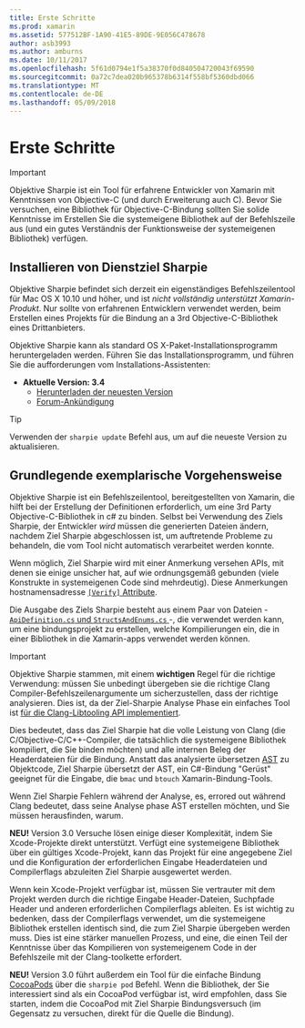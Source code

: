 ```yaml
---
title: Erste Schritte
ms.prod: xamarin
ms.assetid: 577512BF-1A90-41E5-89DE-9E056C478678
author: asb3993
ms.author: amburns
ms.date: 10/11/2017
ms.openlocfilehash: 5f61d0794e1f5a38370f0d840504720043f69590
ms.sourcegitcommit: 0a72c7dea020b965378b6314f558bf5360dbd066
ms.translationtype: MT
ms.contentlocale: de-DE
ms.lasthandoff: 05/09/2018
---
```

# <a name="getting-started"></a>Erste Schritte

> [!IMPORTANT]
> Objektive Sharpie ist ein Tool für erfahrene Entwickler von Xamarin mit Kenntnissen von Objective-C (und durch Erweiterung auch C). Bevor Sie versuchen, eine Bibliothek für Objective-C-Bindung sollten Sie solide Kenntnisse im Erstellen Sie die systemeigene Bibliothek auf der Befehlszeile aus (und ein gutes Verständnis der Funktionsweise der systemeigenen Bibliothek) verfügen.

<a name="installing" />

## <a name="installing-objective-sharpie"></a>Installieren von Dienstziel Sharpie

Objektive Sharpie befindet sich derzeit ein eigenständiges Befehlszeilentool für Mac OS X 10.10 und höher, und ist _nicht vollständig unterstützt Xamarin-Produkt_. Nur sollte von erfahrenen Entwicklern verwendet werden, beim Erstellen eines Projekts für die Bindung an a 3rd Objective-C-Bibliothek eines Drittanbieters.

Objektive Sharpie kann als standard OS X-Paket-Installationsprogramm heruntergeladen werden.
Führen Sie das Installationsprogramm, und führen Sie die aufforderungen vom Installations-Assistenten:

- **Aktuelle Version: 3.4**
  - [Herunterladen der neuesten Version](https://dl.xamarin.com/objective-sharpie/ObjectiveSharpie.pkg)
  - [Forum-Ankündigung](https://forums.xamarin.com/discussion/104800/objective-sharpie-3-4)

> [!TIP]
> Verwenden der `sharpie update` Befehl aus, um auf die neueste Version zu aktualisieren.

## <a name="basic-walkthrough"></a>Grundlegende exemplarische Vorgehensweise

Objektive Sharpie ist ein Befehlszeilentool, bereitgestellten von Xamarin, die hilft bei der Erstellung der Definitionen erforderlich, um eine 3rd Party Objective-C-Bibliothek in c# zu binden.
Selbst bei Verwendung des Ziels Sharpie, der Entwickler *wird* müssen die generierten Dateien ändern, nachdem Ziel Sharpie abgeschlossen ist, um auftretende Probleme zu behandeln, die vom Tool nicht automatisch verarbeitet werden konnte.

Wenn möglich, Ziel Sharpie wird mit einer Anmerkung versehen APIs, mit denen sie einige unsicher hat, auf wie ordnungsgemäß gebunden (viele Konstrukte in systemeigenen Code sind mehrdeutig).
Diese Anmerkungen hostnamensadresse [ `[Verify]` Attribute](~/cross-platform/macios/binding/objective-sharpie/platform/verify.md).

Die Ausgabe des Ziels Sharpie besteht aus einem Paar von Dateien - [ `ApiDefinition.cs` und `StructsAndEnums.cs` ](~/cross-platform/macios/binding/objective-sharpie/platform/apidefinitions-structsandenums.md) -, die verwendet werden kann, um eine bindungsprojekt zu erstellen, welche Kompilierungen ein, die in einer Bibliothek in die Xamarin-apps verwendet werden können.

> [!IMPORTANT]
> Objektive Sharpie stammen, mit einem **wichtigen** Regel für die richtige Verwendung: müssen Sie unbedingt übergeben sie die richtige Clang Compiler-Befehlszeilenargumente um sicherzustellen, dass der richtige analysieren. Dies ist, da der Ziel-Sharpie Analyse Phase ein einfaches Tool ist [für die Clang-Libtooling API implementiert](http://clang.llvm.org/docs/LibTooling.html).

Dies bedeutet, dass das Ziel Sharpie hat die volle Leistung von Clang (die C/Objective-C/C++-Compiler, die tatsächlich die systemeigene Bibliothek kompiliert, die Sie binden möchten) und alle internen Beleg der Headerdateien für die Bindung.
Anstatt das analysierte übersetzen [AST](http://en.wikipedia.org/wiki/Abstract_syntax_tree) zu Objektcode, Ziel Sharpie übersetzt der AST, ein C#-Bindung "Gerüst" geeignet für die Eingabe, die `bmac` und `btouch` Xamarin-Bindung-Tools.

Wenn Ziel Sharpie Fehlern während der Analyse, es, errored out während Clang bedeutet, dass seine Analyse phase AST erstellen möchten, und Sie müssen herausfinden, warum.

**NEU!** Version 3.0 Versuche lösen einige dieser Komplexität, indem Sie Xcode-Projekte direkt unterstützt. Verfügt eine systemeigene Bibliothek über ein gültiges Xcode-Projekt, kann das Projekt für eine angegebene Ziel und die Konfiguration der erforderlichen Eingabe Headerdateien und Compilerflags abzuleiten Ziel Sharpie ausgewertet werden.

Wenn kein Xcode-Projekt verfügbar ist, müssen Sie vertrauter mit dem Projekt werden durch die richtige Eingabe Header-Dateien, Suchpfade Header und anderen erforderlichen Compilerflags ableiten. Es ist wichtig zu bedenken, dass der Compilerflags verwendet, um die systemeigene Bibliothek erstellen identisch sind, die zum Ziel Sharpie übergeben werden muss. Dies ist eine stärker manuellen Prozess, und eine, die einen Teil der Kenntnisse über das Kompilieren von systemeigenem Code in der Befehlszeile mit der Clang-toolkette erfordert.

**NEU!** Version 3.0 führt außerdem ein Tool für die einfache Bindung [CocoaPods](https://cocoapods.org) über die `sharpie pod` Befehl.
Wenn die Bibliothek, der Sie interessiert sind als ein CocoaPod verfügbar ist, wird empfohlen, dass Sie starten, indem die CocoaPod mit Ziel Sharpie Bindungsversuch (im Gegensatz zu versuchen, direkt für die Quelle die Bindung).
